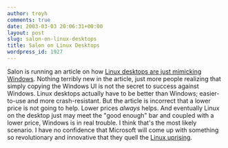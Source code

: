 ```yaml
---
author: troyh
comments: true
date: 2003-03-03 20:06:31+00:00
layout: post
slug: salon-on-linux-desktops
title: Salon on Linux Desktops
wordpress_id: 1927
---
```


Salon is running an article on how [Linux desktops are just mimicking Windows](http://www.salon.com/tech/feature/2003/03/03/desktop_linux/index3.html). Nothing terribly new in the article, just more people realizing that simply copying the Windows UI is not the secret to success against Windows. Linux desktops actually have to be better than Windows; easier-to-use and more crash-resistant. But the article is incorrect that a lower price is not going to help. Lower prices _always_ helps. And eventually Linux on the desktop just may meet the "good enough" bar and coupled with a lower price, Windows is in real trouble. I think that's the most likely scenario. I have no confidence that Microsoft will come up with something so revolutionary and innovative that they quell the [Linux uprising](/archives/2003/02/21/).
